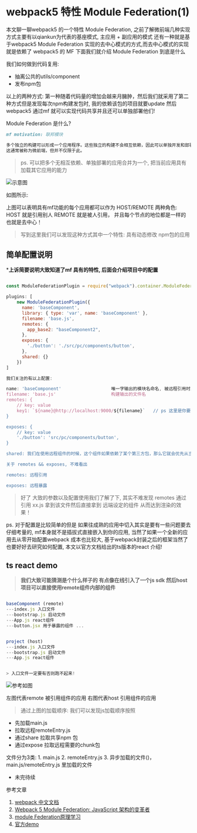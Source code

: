 # webpack5 特性 Module Federation(1)

本文聊一聊webpack5 的一个特性 Module Federation, 之前了解微前端几种实现方式主要有以qiankun为代表的基座模式, 主应用 + 副应用的模式 还有一种就是基于webpack5 Module Federation 实现的去中心模式的方式,而去中心模式的实现就是依赖了 webpack5 的 MF 下面我们就介绍 Module Federation 到底是什么

我们如何做到代码复用:

- 抽离公共的utils/component
- 发布npm包

以上的两种方式: 第一种随着代码量的增加会越来月臃肿，然后我们就采用了第二种方式但是发现每次npm构建发包时, 我的依赖该包的项目就要update 然后webpack5 通过mf 就可以实现代码共享并且还可以单独部署他们!

Module Federation 是什么?

```md
mf motivation: 联邦模块

多个独立的构建可以形成一个应用程序。这些独立的构建不会相互依赖，因此可以单独开发和部署它们。
这通常被称为微前端，但并不仅限于此。
```

> ps. 可以把多个无相互依赖、单独部署的应用合并为一个, 把当前应用具有加载其它应用的能力

![示意图](https://hulaplanet.oss-cn-shenzhen.aliyuncs.com/test/mf1.png)

如图所示:

上图可以表明具有mf功能的每个应用都可以作为 HOST/REMOTE 两种角色: HOST 就是引用别人 REMOTE 就是被人引用， 并且每个节点的地位都是一样的也就是去中心！

> 写到这里我们可以发现这种方式其中一个特性: 具有动态修改 npm包的应用

## 简单配置说明

***上诉简要说明大致知道了mf 具有的特性, 后面会介绍项目中的配置**

```js

const ModuleFederationPlugin = require("webpack").container.ModuleFederationPlugin

plugins: [
    new ModuleFederationPlugin({  
      name: 'baseComponent',
      library: { type: 'var', name: 'baseComponent' },
      filename: 'base.js',
      remotes: {
        app_base2: "baseComponent2",
      },
      exposes: {
        './button': './src/pc/components/button',
      },
      shared: {}
    })
]

我们关注的有以上配置:

name: 'baseComponent'                   唯一字输出的模块名命名, 被远程引用时路径为${name}/${expose}
filename: 'base.js'                     构建输出的文件名
remotes: {
    // key: value
    key1: `${name}@http://localhost:9000/${filename}`   // ps 这里是你要引用的项目的地址配置
}

exposes: {
    // key: value
    './button': 'src/pc/components/button',
}

shared: 我们在使用远程组件的时候，这个组件如果依赖了某个第三方包，那么它就会优先从当前应用获取, 如果没有的话则从远程组件进行拉取

关于 remotes && exposes, 不难看出

remotes: 远程引用

exposes: 远程暴露

```

> 好了 大致的参数以及配置使用我们了解了下, 其实不难发现 remotes 通过引用 xx.js 拿到该文件然后直接拿到 远端设定的组件 从而达到渲染的效果！

ps. 对于配置是比较简单的但是 如果往成熟的应用中切入其实是要有一些问题要去仔细考量的, mf本身就不是插拔式直接嵌入到你的应用, 当然了如果一个全新的应用去从零开始配置webpack 成本也比较大, 基于webpack封装之后的框架当然了也要好好去研究如何配置, 本文以官方文档给出的ts版本的react 介绍!

## ts react demo

> **我们大致可能猜测是个什么样子的 有点像在线引入了一个js sdk 然后host项目可以直接使用remote组件内部的组件**

```js

baseComponent (remote)
---index.js 入口文件
---bootstrap.js 启动文件
---App.js react组件
---button.jsx 用于暴露的组件 ...


project (host)
---index.js 入口文件
---bootstrap.js 启动文件
---App.js react组件


> 入口文件一定要有否则跑不起来!

```

![参考如图](https://hulaplanet.oss-cn-shenzhen.aliyuncs.com/static/asset/dd.png)

左图代表remote 被引用组件的应用
右图代表host 引用组件的应用

> 通过上图的加载顺序: 我们可以发现js加载顺序按照

- 先加载main.js 
- 拉取远程remoteEntry.js
- 通过share 拉取共享npm 包
- 通过expose 拉取远程需要的chunk包

文件分为3类: 1. main.js  2. remoteEntry.js  3. 异步加载的文件()，main.js/remoteEntry.js 里加载的文件

- 未完待续

参考文章

1. [webpack 中文文档](https://webpack.docschina.org/concepts/module-federation/)
2. [Webpack 5 Module Federation: JavaScript 架构的变革者](https://zhuanlan.zhihu.com/p/120462530)
3. [module Federation原理学习](https://github.com/efoxTeam/emp/wiki/%E3%80%8Amodule-Federation%E5%8E%9F%E7%90%86%E5%AD%A6%E4%B9%A0%E3%80%8B)
4. [官方demo](https://github.com/module-federation/module-federation-examples)